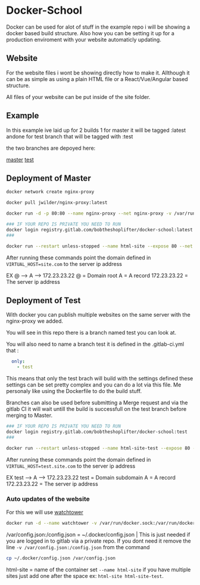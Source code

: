 # Docker-School

Docker can be used for alot of stuff in the example repo i will be showing a docker based build structure. Also how you can be setting it up for a production enviroment with your website automaticly updating.

## Website
For the website files i wont be showing directly how to make it. Allthough it can be as simple as using a plain HTML file or a React/Vue/Angular based structure.

All files of your website can be put inside of the site folder.

## Example

In this example ive laid up for 2 builds 1 for master it will be tagged :latest andone for test branch that will be tagged with :test

the two branches are depoyed here:

[master](https://apz.websecured.io/)
[test](https://apa.websecured.io/)


## Deployment of Master
```sh
docker network create nginx-proxy 

docker pull jwilder/nginx-proxy:latest 

docker run -d -p 80:80 --name nginx-proxy --net nginx-proxy -v /var/run/docker.sock:/tmp/docker.sock jwilder/nginx-proxy

### IF YOUR REPO IS PRIVATE YOU NEED TO RUN 
docker login registry.gitlab.com/bobtheshoplifter/docker-school:latest
###

docker run --restart unless-stopped --name html-site --expose 80 --net nginx-proxy -e VIRTUAL_HOST=site.com -d -p 8080:8080 registry.gitlab.com/bobtheshoplifter/docker-school:latest
```

After running these commands point the domain defined in ```VIRTUAL_HOST=site.com``` to the server ip address

EX @ --> A --> 172.23.23.22
@ = Domain root
A = A record
172.23.23.22 = The server ip address

## Deployment of Test

With docker you can publish multiple websites on the same server with the nginx-proxy we added.

You will see in this repo there is a branch named test you can look at.

You will also need to name a branch test it is defined in the .gitlab-ci.yml that : 
```yml
  only:
    - test
```

This means that only the test brach will build with the settings defined these settings can be set pretty complex and you can do a lot via this file.
Me personaly like using the Dockerfile to do the build stuff.

Branches can also be used before submitting a Merge request and via the gitlab CI it will wait untill the build is successfull on the test branch before merging to Master.

```sh
### IF YOUR REPO IS PRIVATE YOU NEED TO RUN 
docker login registry.gitlab.com/bobtheshoplifter/docker-school:test
###

docker run --restart unless-stopped --name html-site-test --expose 80 --net nginx-proxy -e VIRTUAL_HOST=test.site.com -d -p 8081:8081 registry.gitlab.com/bobtheshoplifter/docker-school:test
```

After running these commands point the domain defined in ```VIRTUAL_HOST=test.site.com``` to the server ip address

EX test --> A --> 172.23.23.22
test = Domain subdomain
A = A record
172.23.23.22 = The server ip address

### Auto updates of the website

For this we will use [watchtower](https://github.com/containrrr/watchtower)

```sh
docker run -d --name watchtower -v /var/run/docker.sock:/var/run/docker.sock -v /var/config.json:/config.json containrrr/watchtower html-site --interval 15 --cleanup
```

/var/config.json:/config.json = ~/.docker/config.json | This is just needed if you are logged in to gitlab via a private repo. If you dont need it remove the line ```-v /var/config.json:/config.json``` from the command

```sh
cp ~/.docker/config.json /var/config.json
```

html-site = name of the container set ```--name html-site``` if you have multiple sites just add one after the space ex: ```html-site html-site-test```.

